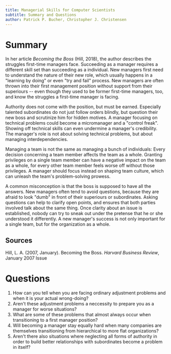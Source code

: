 ```yaml
---
title: Managerial Skills for Computer Scientists
subtitle: Summary and Questions
author: Patrick P. Bucher, Christopher J. Christensen
---
```


# Summary

In her article _Becoming the Boss_ (Hill, 2018), the author describes the
struggles first-time managers face. Succeeding as a manager requires a
different skill set than succeeding as a individual. New managers first need to
understand the nature of their new role, which usually happens in a "learning
by doing" or even "try and fail" process. New managers are often thrown into
their first management position without support from their superiours -- even
though they used to be former first-time managers, too, and know the struggles
a first-time manager is facing.

Authority does not come with the position, but must be earned. Especially
talented subordinates do not just follow orders blindly, but question their new
boss and scrutinize him for hidden motives. A manager focusing on technical
problems could become a micromanager and a "control freak". Showing off
technical skills can even undermine a manager's credibility. The manager's role
is not about solving technical problems, but about managing interdependencies.

Managing a team is not the same as managing a bunch of individuals: Every
decision concerning a team member affects the team as a whole. Granting
privileges on a single team member can have a negative impact on the team as a
whole, for every other team member feels worse off without those privileges. A
manager should focus instead on shaping team culture, which can unleash the
team's problem-solving prowess.

A common misconception is that the boss is supposed to have all the answers.
New managers often tend to avoid questions, because they are afraid to look
"dumb" in front of their superiours or subordinates. Asking questions can help
to clarify open points, and ensures that both parties involved talk about the
same thing. Once clarity about an issue is established, nobody can try to sneak
out under the pretense that he or she understood it differently.  A new
manager's success is not only important for a single team, but for the
organization as a whole.

## Sources

Hill, L. A. (2007, January). Becoming the Boss. _Harvard Business Review_,
January 2007 Issue

# Questions

1. How can you tell when you are facing ordinary adjustment problems and when
   it is your actual wrong-doing?
2. Aren't these adjustment problems a neccessity to prepare you as a manager
   for worse situations?
3. What are some of these problems that almost always occur when transitioning
   to a first manager position?
4. Will becoming a manager stay equally hard when many companies are themselves
   transitioning from hierarchical to more flat organizations?
5. Aren't there also situations where neglecting all forms of authority in
   order to build better relationships with subordinates become a problem in
   itself?
